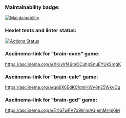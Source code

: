 ### Maintainability badge:

[![Maintainability](https://api.codeclimate.com/v1/badges/eed96e1f7efbf8c9cb5d/maintainability)](https://codeclimate.com/github/IKS26/frontend-project-44/maintainability)

### Hexlet tests and linter status:

[![Actions Status](https://github.com/IKS26/frontend-project-44/actions/workflows/hexlet-check.yml/badge.svg)](https://github.com/IKS26/frontend-project-44/actions)

### Asciinema-link for "brain-even" game:

https://asciinema.org/a/XKiyVf46mOCuhpSnuEYUkSmgK

### Asciinema-link for "brain-calc" game:

https://asciinema.org/a/qq6X0EdK0fotnHWy8nE5WkvDg

### Asciinema-link for "brain-gcd" game:

https://asciinema.org/a/E1167wFV7o9lmmAGjemMHnj6M

